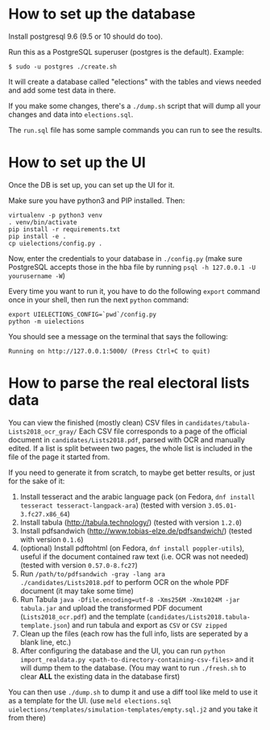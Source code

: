 How to set up the database
==========================

Install postgresql 9.6 (9.5 or 10 should do too).

Run this as a PostgreSQL superuser (postgres is the default). Example:

    $ sudo -u postgres ./create.sh

It will create a database called "elections" with the tables and views needed and add some test data in there.

If you make some changes, there's a `./dump.sh` script that will dump all your changes and data into `elections.sql`.

The `run.sql` file has some sample commands you can run to see the results.


How to set up the UI
====================

Once the DB is set up, you can set up the UI for it.

Make sure you have python3 and PIP installed. Then:

    virtualenv -p python3 venv
    . venv/bin/activate
    pip install -r requirements.txt
    pip install -e .
    cp uielections/config.py .

Now, enter the credentials to your database in `./config.py` (make sure PostgreSQL accepts those in the hba file by running `psql -h 127.0.0.1 -U yourusername -W`)

Every time you want to run it, you have to do the following `export` command once in your shell, then run the next `python` command:

    export UIELECTIONS_CONFIG=`pwd`/config.py
    python -m uielections

You should see a message on the terminal that says the following:

    Running on http://127.0.0.1:5000/ (Press Ctrl+C to quit)

How to parse the real electoral lists data
======================================

You can view the finished (mostly clean) CSV files in `candidates/tabula-Lists2018_ocr_gray/`
Each CSV file corresponds to a page of the official document in `candidates/Lists2018.pdf`,
parsed with OCR and manually edited. If a list is split between two pages, the whole
list is included in the file of the page it started from.

If you need to generate it from scratch, to maybe get better results, or just
for the sake of it:

  1. Install tesseract and the arabic language pack (on Fedora, `dnf install tesseract tesseract-langpack-ara`) (tested with version `3.05.01-3.fc27.x86_64`)
  2. Install tabula (http://tabula.technology/) (tested with version `1.2.0`)
  3. Install pdfsandwich (http://www.tobias-elze.de/pdfsandwich/) (tested with version `0.1.6`)
  4. (optional) Install pdftohtml (on Fedora, `dnf install poppler-utils`), useful if the document contained raw text (i.e. OCR was not needed) (tested with version `0.57.0-8.fc27`)
  5. Run `/path/to/pdfsandwich -gray -lang ara ./candidates/Lists2018.pdf` to perform OCR on the whole PDF document (it may take some time)
  6. Run Tabula `java -Dfile.encoding=utf-8 -Xms256M -Xmx1024M -jar tabula.jar` and upload the transformed PDF document (`Lists2018_ocr.pdf`) and the template (`candidates/Lists2018.tabula-template.json`) and run tabula and export as `CSV` or `CSV zipped`
  7. Clean up the files (each row has the full info, lists are seperated by a blank line, etc.)
  8. After configuring the database and the UI, you can run `python import_realdata.py <path-to-directory-containing-csv-files>` and it will dump them to the database. (You may want to run `./fresh.sh` to clear **ALL** the existing data in the database first)

You can then use `./dump.sh` to dump it and use a diff tool like meld to use it
as a template for the UI. (use `meld elections.sql uielections/templates/simulation-templates/empty.sql.j2` and you take it from there)
